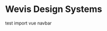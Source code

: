 <script setup>
  import Navbar from '../../ui/build/components/navbar.vue'
</script>

# Wevis Design Systems

test import vue navbar
<Navbar />
